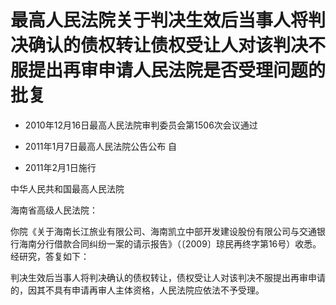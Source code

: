 # 最高人民法院关于判决生效后当事人将判决确认的债权转让债权受让人对该判决不服提出再审申请人民法院是否受理问题的批复

- 2010年12月16日最高人民法院审判委员会第1506次会议通过

- 2011年1月7日最高人民法院公告公布 自

- 2011年2月1日施行

<!-- INFO END -->

中华人民共和国最高人民法院

海南省高级人民法院：

你院《关于海南长江旅业有限公司、海南凯立中部开发建设股份有限公司与交通银行海南分行借款合同纠纷一案的请示报告》（〔2009〕琼民再终字第16号）收悉。经研究，答复如下：

判决生效后当事人将判决确认的债权转让，债权受让人对该判决不服提出再审申请的，因其不具有申请再审人主体资格，人民法院应依法不予受理。
